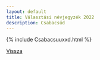 ```yaml
---
layout: default
title: Választási névjegyzék 2022
description: Csabacsűd
---
```


{% include Csabacsuuxxd.html %}

[Vissza](./)